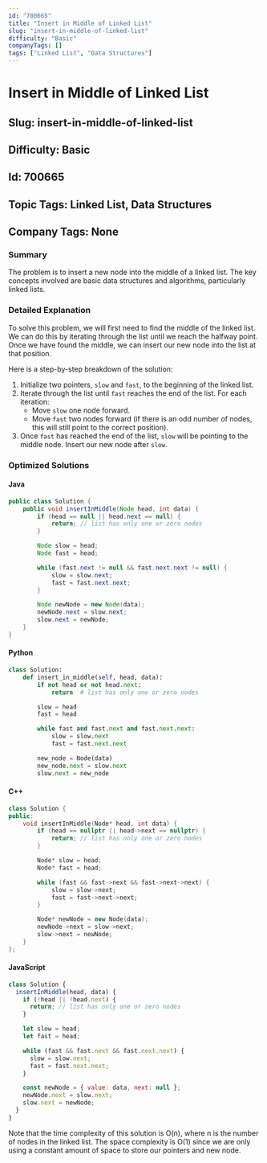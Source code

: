 ```yaml
---
id: "700665"
title: "Insert in Middle of Linked List"
slug: "insert-in-middle-of-linked-list"
difficulty: "Basic"
companyTags: []
tags: ["Linked List", "Data Structures"]
---
```


# Insert in Middle of Linked List
## Slug: insert-in-middle-of-linked-list
## Difficulty: Basic
## Id: 700665
## Topic Tags: Linked List, Data Structures
## Company Tags: None

### Summary
The problem is to insert a new node into the middle of a linked list. The key concepts involved are basic data structures and algorithms, particularly linked lists.

### Detailed Explanation

To solve this problem, we will first need to find the middle of the linked list. We can do this by iterating through the list until we reach the halfway point. Once we have found the middle, we can insert our new node into the list at that position.

Here is a step-by-step breakdown of the solution:

1. Initialize two pointers, `slow` and `fast`, to the beginning of the linked list.
2. Iterate through the list until `fast` reaches the end of the list. For each iteration:
   - Move `slow` one node forward.
   - Move `fast` two nodes forward (if there is an odd number of nodes, this will still point to the correct position).
3. Once `fast` has reached the end of the list, `slow` will be pointing to the middle node. Insert our new node after `slow`.

### Optimized Solutions

#### Java
```java
public class Solution {
    public void insertInMiddle(Node head, int data) {
        if (head == null || head.next == null) {
            return; // list has only one or zero nodes
        }

        Node slow = head;
        Node fast = head;

        while (fast.next != null && fast.next.next != null) {
            slow = slow.next;
            fast = fast.next.next;
        }

        Node newNode = new Node(data);
        newNode.next = slow.next;
        slow.next = newNode;
    }
}
```

#### Python
```python
class Solution:
    def insert_in_middle(self, head, data):
        if not head or not head.next:
            return  # list has only one or zero nodes

        slow = head
        fast = head

        while fast and fast.next and fast.next.next:
            slow = slow.next
            fast = fast.next.next

        new_node = Node(data)
        new_node.next = slow.next
        slow.next = new_node
```

#### C++
```cpp
class Solution {
public:
    void insertInMiddle(Node* head, int data) {
        if (head == nullptr || head->next == nullptr) {
            return; // list has only one or zero nodes
        }

        Node* slow = head;
        Node* fast = head;

        while (fast && fast->next && fast->next->next) {
            slow = slow->next;
            fast = fast->next->next;
        }

        Node* newNode = new Node(data);
        newNode->next = slow->next;
        slow->next = newNode;
    }
};
```

#### JavaScript
```javascript
class Solution {
  insertInMiddle(head, data) {
    if (!head || !head.next) {
      return; // list has only one or zero nodes
    }

    let slow = head;
    let fast = head;

    while (fast && fast.next && fast.next.next) {
      slow = slow.next;
      fast = fast.next.next;
    }

    const newNode = { value: data, next: null };
    newNode.next = slow.next;
    slow.next = newNode;
  }
}
```

Note that the time complexity of this solution is O(n), where n is the number of nodes in the linked list. The space complexity is O(1) since we are only using a constant amount of space to store our pointers and new node.